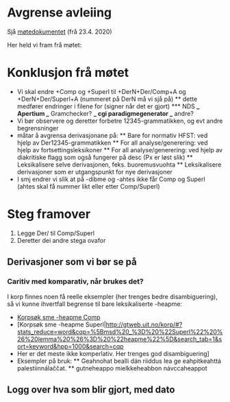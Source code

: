 # Avgrense avleiing

Sjå [møtedokumentet](https://divvungiellatekno.github.io/giellalt.uit.no/admin/linguists/200423_AvgrenseAvleiing.html) (frå 23.4. 2020)

Her held vi fram frå møtet:

# Konklusjon frå møtet

- Vi skal endre +Comp og +Superl til +DerN+Der/Comp+A og +DerN+Der/Superl+A (nummeret på DerN må vi sjå på)
  ** dette medfører endringer i filene for (signer når det er gjort) \*** NDS
  **_ Apertium
  _** Gramchecker?
  **_ cgi paradigmegenerator
  _** andre?
- Vi bør observere og deretter forbetre 12345-grammatikken, og evt andre begrensninger
- måtar å avgrensa derivasjonane på:
  ** Bare for normativ HFST: ved hjelp av Der12345-grammatikken
  ** For all analyse/generering: ved hjelp av fortsettingsleksikoner
  ** For all analyse/generering: ved hjelp av diakritiske flagg som også fungerer på desc (Px er løst slik)
  ** Leksikalisere selve derivasjonen, feks. buoremusvuohta
  \*\* Leksikalisere derivasjoner som er utgangspunkt for nye derivasjoner
- I smj endrer vi slik at på -dibme og -ahtes ikke får Comp og Superl (ahtes skal få nummer likt eller etter Comp/Superl)

# Steg framover

1. Legge Der/ til Comp/Superl
1. Deretter dei andre stega ovafor

## Derivasjoner som vi bør se på

### Caritiv med komparativ, når brukes det?

I korp finnes noen få reelle eksempler (her trenges bedre disambiguering), så vi kunne ihvertfall begrense til bare leksikaliserte -heapme:

- [Korpsøk sme -heapme Comp](http://gtweb.uit.no/korp/#?stats_reduce=word&cqp=%5Bmsd%20_%3D%20%22Comp%22%20%26%20lemma%20%26%3D%20%22heapme%22%5D&search_tab=1&sort=keyword&hpp=1000&search=cqp)
- [Korpsøk sme -heapme Superl|http://gtweb.uit.no/korp/#?stats_reduce=word&cqp=%5Bmsd%20_%3D%20%22Superl%22%20%26%20lemma%20%26%3D%20%22heapme%22%5D&search_tab=1&sort=keyword&hpp=1000&search=cqp
- Her er det meste ikke komperlativ. Her trenges god disambiguering]
- Eksempler på bruk:
  ** Geahnohat bealli dán riiddus lea ge eahpitkeahttá palestiinnálaččat.
  ** gutneheappo mielkkeheabbon návccaheappot

## Logg over hva som blir gjort, med dato
